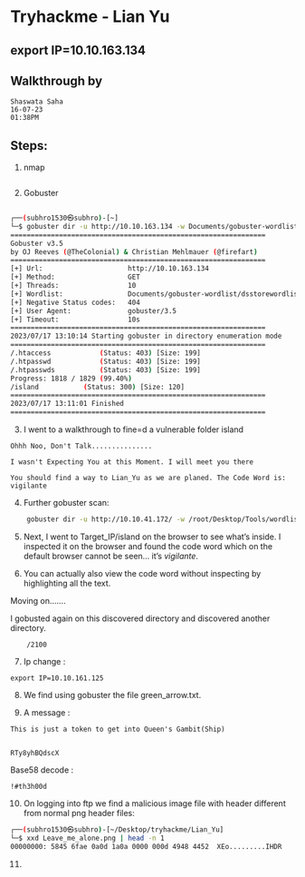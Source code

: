 # Tryhackme - Lian Yu

##  export IP=10.10.163.134
##  Walkthrough by
```
Shaswata Saha
16-07-23
01:38PM
```

##  Steps:
1.  nmap
```bash

```

2.  Gobuster
```bash
                                                                                             
┌──(subhro1530㉿subhro)-[~]
└─$ gobuster dir -u http://10.10.163.134 -w Documents/gobuster-wordlist/dsstorewordlist.txt
===============================================================
Gobuster v3.5
by OJ Reeves (@TheColonial) & Christian Mehlmauer (@firefart)
===============================================================
[+] Url:                     http://10.10.163.134
[+] Method:                  GET
[+] Threads:                 10
[+] Wordlist:                Documents/gobuster-wordlist/dsstorewordlist.txt
[+] Negative Status codes:   404
[+] User Agent:              gobuster/3.5
[+] Timeout:                 10s
===============================================================
2023/07/17 13:10:14 Starting gobuster in directory enumeration mode
===============================================================
/.htaccess            (Status: 403) [Size: 199]
/.htpasswd            (Status: 403) [Size: 199]
/.htpasswds           (Status: 403) [Size: 199]
Progress: 1818 / 1829 (99.40%)
/island           (Status: 300) [Size: 120]
===============================================================
2023/07/17 13:11:01 Finished
===============================================================

```

3.  I went to a walkthrough to fine=d a vulnerable folder island
```
Ohhh Noo, Don't Talk...............

I wasn't Expecting You at this Moment. I will meet you there

You should find a way to Lian_Yu as we are planed. The Code Word is:
vigilante
```

4.  Further gobuster scan:
```bash
    gobuster dir -u http://10.10.41.172/ -w /root/Desktop/Tools/wordlists/SecLists/Discovery/Web-Content/directory-list-2.3-medium.txt
```

5.  Next, I went to Target_IP/island on the browser to see what’s inside. I inspected it on the browser and found the code word which on the default browser cannot be seen… it’s _vigilante_.

6.  You can actually also view the code word without inspecting by highlighting all the text.

Moving on…….

I gobusted again on this discovered directory and discovered another directory.
```
    /2100

```

7.  Ip change :
```
export IP=10.10.161.125
```

8.  We find using gobuster the file green_arrow.txt.

9.  A message :
```
This is just a token to get into Queen's Gambit(Ship)


RTy8yhBQdscX
```

Base58 decode :
```
!#th3h00d
```

10. On logging into ftp we find a malicious image file with header different from normal png header files:
```bash
┌──(subhro1530㉿subhro)-[~/Desktop/tryhackme/Lian_Yu]
└─$ xxd Leave_me_alone.png | head -n 1
00000000: 5845 6fae 0a0d 1a0a 0000 000d 4948 4452  XEo.........IHDR

```

11. 